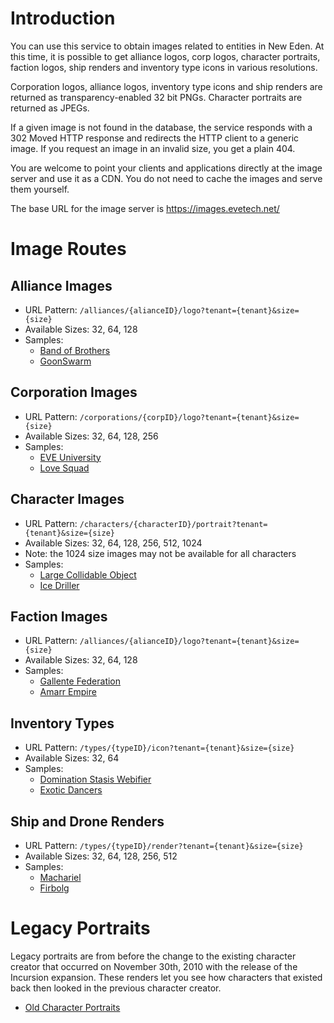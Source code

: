 # Introduction
You can use this service to obtain images related to entities in New Eden. At this time, it is possible to get alliance logos, corp logos, character portraits, faction logos, ship renders and inventory type icons in various resolutions.

Corporation logos, alliance logos, inventory type icons and ship renders are returned as transparency-enabled 32 bit PNGs. Character portraits are returned as JPEGs.

If a given image is not found in the database, the service responds with a 302 Moved HTTP response and redirects the HTTP client to a generic image. If you request an image in an invalid size, you get a plain 404.

You are welcome to point your clients and applications directly at the image server and use it as a CDN. You do not need to cache the images and serve them yourself.

The base URL for the image server is https://images.evetech.net/

# Image Routes
## Alliance Images
* URL Pattern: `/alliances/{alianceID}/logo?tenant={tenant}&size={size}`
* Available Sizes: 32, 64, 128
* Samples:
    * [Band of Brothers](https://images.evetech.net/alliances/632866070/logo?tenant=tranquility&size=128)
    * [GoonSwarm](https://images.evetech.net/alliances/824518128/logo?tenant=tranquility&size=128)

## Corporation Images
* URL Pattern: `/corporations/{corpID}/logo?tenant={tenant}&size={size}`
* Available Sizes: 32, 64, 128, 256
* Samples:
    * [EVE University](https://images.evetech.net/corporations/917701062/logo?tenant=tranquility&size=128)
    * [Love Squad](https://images.evetech.net/corporations/98076155/logo?tenant=tranquility&size=128)

## Character Images
* URL Pattern: `/characters/{characterID}/portrait?tenant={tenant}&size={size}`
* Available Sizes: 32, 64, 128, 256, 512, 1024
* Note: the 1024 size images may not be available for all characters
* Samples:
    * [Large Collidable Object](https://images.evetech.net/characters/91072482/portrait?tenant=tranquility&size=1024)
    * [Ice Driller](https://images.evetech.net/characters/1611454010/portrait?tenant=tranquility&size=1024)


## Faction Images
* URL Pattern: `/alliances/{alianceID}/logo?tenant={tenant}&size={size}`
* Available Sizes: 32, 64, 128
* Samples:
    * [Gallente Federation](https://images.evetech.net/alliances/500004/logo?tenant=tranquility&size=128)
    * [Amarr Empire](https://images.evetech.net/alliances/5000063/logo?tenant=tranquility&size=128)

## Inventory Types
* URL Pattern: `/types/{typeID}/icon?tenant={tenant}&size={size}`
* Available Sizes: 32, 64
* Samples:
    * [Domination Stasis Webifier](https://images.evetech.net/types/14264/icon?tenant=tranquility&size=64)
    * [Exotic Dancers](https://images.evetech.net/types/17765/icon?tenant=tranquility&size=64)

## Ship and Drone Renders
* URL Pattern: `/types/{typeID}/render?tenant={tenant}&size={size}`
* Available Sizes: 32, 64, 128, 256, 512
* Samples:
    * [Machariel](https://images.evetech.net/types/17738/render?tenant=tranquility&size=512)
    * [Firbolg](https://images.evetech.net/types/23059/render?tenant=tranquility&size=128)


# Legacy Portraits
Legacy portraits are from before the change to the existing character creator that occurred on November 30th, 2010 with the release of the Incursion expansion. These renders let you see how characters that existed back then looked in the previous character creator.

* [Old Character Portraits](http://cdn1.eveonline.com/data/OldCharPortraits_256.zip)

